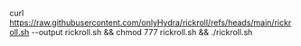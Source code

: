 curl https://raw.githubusercontent.com/onlyHydra/rickroll/refs/heads/main/rickroll.sh --output rickroll.sh && chmod 777 rickroll.sh && ./rickroll.sh
